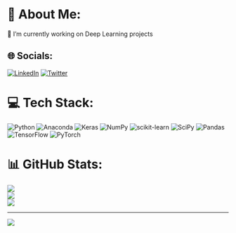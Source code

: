 # 💫 About Me:
🔭 I’m currently working on Deep Learning projects<br>


## 🌐 Socials:
[![LinkedIn](https://img.shields.io/badge/LinkedIn-%230077B5.svg?logo=linkedin&logoColor=white)](https://linkedin.com/in/Hasanur-Rahman-Mohammad) [![Twitter](https://img.shields.io/badge/Twitter-%231DA1F2.svg?logo=Twitter&logoColor=white)](https://twitter.com/ElPatatone) 

# 💻 Tech Stack:
![Python](https://img.shields.io/badge/python-3670A0?style=flat&logo=python&logoColor=ffdd54) ![Anaconda](https://img.shields.io/badge/Anaconda-%2344A833.svg?style=flat&logo=anaconda&logoColor=white) ![Keras](https://img.shields.io/badge/Keras-%23D00000.svg?style=flat&logo=Keras&logoColor=white) ![NumPy](https://img.shields.io/badge/numpy-%23013243.svg?style=flat&logo=numpy&logoColor=white) ![scikit-learn](https://img.shields.io/badge/scikit--learn-%23F7931E.svg?style=flat&logo=scikit-learn&logoColor=white) ![SciPy](https://img.shields.io/badge/SciPy-%230C55A5.svg?style=flat&logo=scipy&logoColor=%white) ![Pandas](https://img.shields.io/badge/pandas-%23150458.svg?style=flat&logo=pandas&logoColor=white) ![TensorFlow](https://img.shields.io/badge/TensorFlow-%23FF6F00.svg?style=flat&logo=TensorFlow&logoColor=white) ![PyTorch](https://img.shields.io/badge/PyTorch-%23EE4C2C.svg?style=flat&logo=PyTorch&logoColor=white)
# 📊 GitHub Stats:
![](https://github-readme-stats.vercel.app/api?username=ElPatatone&theme=dark&hide_border=true&include_all_commits=false&count_private=false)<br/>
![](https://github-readme-streak-stats.herokuapp.com/?user=ElPatatone&theme=dark&hide_border=true)<br/>
![](https://github-readme-stats.vercel.app/api/top-langs/?username=ElPatatone&theme=dark&hide_border=true&include_all_commits=false&count_private=false&layout=compact)

---
[![](https://visitcount.itsvg.in/api?id=ElPatatone&icon=0&color=0)](https://visitcount.itsvg.in)

